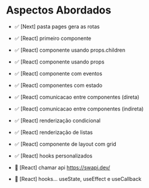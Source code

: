 # Aspectos Abordados

- ✅ [Next] pasta pages gera as rotas
- ✅ [React] primeiro componente
- ✅ [React] componente usando props.children
- ✅ [React] componente usando props
- ✅ [React] componente com eventos

- ✅ [React] componentes com estado
- ✅ [React] comunicacao entre componentes (direta)
- ✅ [React] comunicacao entre componentes (indireta)

- ✅ [React] renderização condicional
- ✅ [React] renderização de listas

- ✅ [React] componente de layout com grid
- ✅ [React] hooks personalizados
- 🔴 [React] chamar api https://swapi.dev/

- 🔴 [React] hooks... useState, useEffect e useCallback
